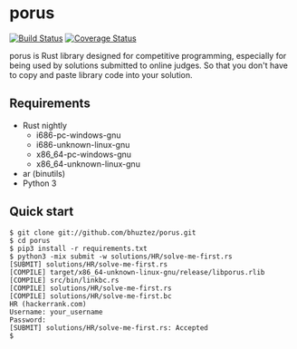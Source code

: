 # porus

[![Build Status](https://travis-ci.org/bhuztez/porus.svg?branch=master)](https://travis-ci.org/bhuztez/porus)
[![Coverage Status](https://coveralls.io/repos/github/bhuztez/porus/badge.svg?branch=master)](https://coveralls.io/github/bhuztez/porus?branch=master)

porus is Rust library designed for competitive programming, especially
for being used by solutions submitted to online judges. So that you
don't have to copy and paste library code into your solution.


## Requirements

* Rust nightly
  * i686-pc-windows-gnu
  * i686-unknown-linux-gnu
  * x86_64-pc-windows-gnu
  * x86_64-unknown-linux-gnu
* ar (binutils)
* Python 3


## Quick start

```console
$ git clone git://github.com/bhuztez/porus.git
$ cd porus
$ pip3 install -r requirements.txt
$ python3 -mix submit -w solutions/HR/solve-me-first.rs
[SUBMIT] solutions/HR/solve-me-first.rs
[COMPILE] target/x86_64-unknown-linux-gnu/release/libporus.rlib
[COMPILE] src/bin/linkbc.rs
[COMPILE] solutions/HR/solve-me-first.rs
[COMPILE] solutions/HR/solve-me-first.bc
HR (hackerrank.com)
Username: your_username
Password:
[SUBMIT] solutions/HR/solve-me-first.rs: Accepted
$
```

